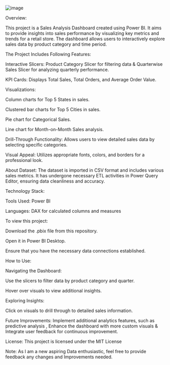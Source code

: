 ![image](https://github.com/user-attachments/assets/8a189d1c-5878-4e55-bb83-bee0379fdd87)


Overview:


This project is a Sales Analysis Dashboard created using Power BI. It aims to provide insights into sales performance by visualizing key metrics and trends for a retail store.  The dashboard allows users to interactively explore sales data by product category and time period.

The Project Includes Following Features:

Interactive Slicers:   Product Category Slicer for filtering data & Quarterwise Sales Slicer for analyzing quarterly performance.

KPI Cards: Displays Total Sales, Total Orders, and Average Order Value.

Visualizations:

Column charts for Top 5 States in sales.

Clustered bar charts for Top 5 Cities in sales.

Pie chart for Categorical Sales.

Line chart for Month-on-Month Sales analysis.

Drill-Through Functionality:   Allows users to view detailed sales data by selecting specific categories.


Visual Appeal:   Utilizes appropriate fonts, colors, and borders for a professional look.

About Dataset:
The dataset is imported in CSV format and includes various sales metrics. It has undergone necessary ETL activities in Power Query Editor, ensuring data cleanliness and accuracy.


Technology Stack:

Tools Used: Power BI

Languages: DAX for calculated columns and measures

To view this project:

Download the .pbix file from this repository.

Open it in Power BI Desktop.

Ensure that you have the necessary data connections established.

How to Use:  

Navigating the Dashboard:

Use the slicers to filter data by product category and quarter.

Hover over visuals to view additional insights.

Exploring Insights:

Click on visuals to drill through to detailed sales information.


Future Improvements:  Implement additional analytics features, such as predictive analysis , Enhance the dashboard with more custom visuals  &    Integrate user feedback for continuous improvement.

License: This project is licensed under the MIT License


Note: As I am a new aspiring Data enthusiastic, feel free to provide feedback any changes and Improvements needed.


